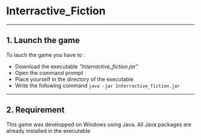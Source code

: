 # Interractive_Fiction
***
## 1. Launch the game
To lauch the game you have to :
- Download the executable *"Interractive_fiction.jar"*
- Open the command prompt
- Place yourself in the directory of the executable
- Write the following command `java -jar Interractive_fiction.jar`
___
## 2. Requirement

This game was developped on Windows using Java. All Java packages are already installed in the executable
